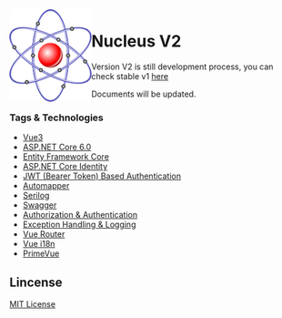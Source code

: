 <img align="left" src="_images/Nucleus.png" alt="Nucleus" class="img-thumbnail" width="144" />

# Nucleus V2

Version V2 is still development process, you can check stable v1 [here](https://github.com/alirizaadiyahsi/Nucleus/tree/v1)

Documents will be updated.


### Tags & Technologies

- [Vue3](https://vuejs.org/)
- [ASP.NET Core 6.0](https://docs.microsoft.com/en-us/aspnet/core/release-notes/aspnetcore-6.0?view=aspnetcore-6.0)
- [Entity Framework Core](https://docs.microsoft.com/en-us/ef/core/)
- [ASP.NET Core Identity](https://docs.microsoft.com/en-us/dotnet/api/microsoft.aspnetcore.identity?view=aspnetcore-2.1)
- [JWT (Bearer Token) Based Authentication](https://www.nuget.org/packages/Microsoft.AspNetCore.Authentication.JwtBearer/)
- [Automapper](https://automapper.org/)
- [Serilog](https://serilog.net/)
- [Swagger](https://swagger.io/)
- [Authorization & Authentication](https://docs.microsoft.com/en-us/aspnet/core/security/?view=aspnetcore-2.1)
- [Exception Handling & Logging](https://docs.microsoft.com/en-us/aspnet/core/fundamentals/error-handling?view=aspnetcore-2.1)
- [Vue Router](https://router.vuejs.org/)
- [Vue i18n](https://kazupon.github.io/vue-i18n/)
- [PrimeVue](https://www.primefaces.org/primevue/)

## Lincense

[MIT License](https://github.com/alirizaadiyahsi/Nucleus/blob/dev/LICENSE)

